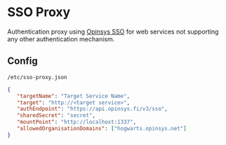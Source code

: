
# SSO Proxy

Authentication proxy using [Opinsys
SSO](https://api.opinsys.fi/v3/sso/developers) for web services not supporting
any other authentication mechanism.


## Config

`/etc/sso-proxy.json`


```json
{
   "targetName": "Target Service Name",
   "target": "http://<target service>",
   "authEndpoint": "https://api.opinsys.fi/v3/sso",
   "sharedSecret": "secret",
   "mountPoint": "http://localhost:1337",
   "allowedOrganisationDomains": ["hogwarts.opinsys.net"]
}
```
